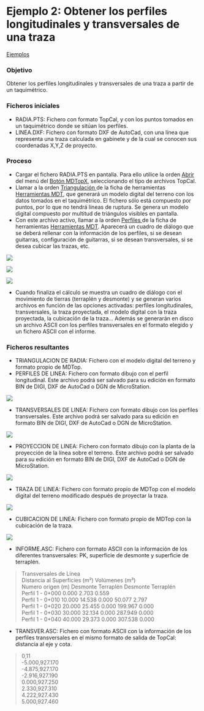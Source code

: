 # Ejemplo 2: Obtener los perfiles longitudinales y transversales de una traza

[Ejemplos](./)

### Objetivo

Obtener los perfiles longitudinales y transversales de una traza a partir de un taquimétrico.

### Ficheros iniciales

* RADIA.PTS: Fichero con formato TopCal, y con los puntos tomados en un taquimétrico donde se sitúan los perfiles.
* LINEA.DXF: Fichero con formato DXF de AutoCad, con una línea que representa una traza calculada en gabinete y de la cual se conocen sus coordenadas X,Y,Z de proyecto.

### Proceso

* Cargar el fichero RADIA.PTS en pantalla. Para ello utilice la orden [Abrir ](../operaciones-con-archivos/abrir-archivo.md)del menú del [Botón MDTopX](../introduccion/boton-de-mdtopx.md), seleccionando el tipo de archivos TopCal.
* Llamar a la orden [Triangulación ](../como.../como-triangulacion.md)de la ficha de herramientas [Herramientas MDT](../fichas-de-herramientas/ficha-de-herramientas-mdt/), que generará un modelo digital del terreno con los datos tomados en el taquimétrico. El fichero sólo está compuesto por puntos, por lo que no tendrá líneas de ruptura. Se genera un modelo digital compuesto por multitud de triángulos visibles en pantalla.
* Con este archivo activo, llamar a la orden [Perfiles ](../como.../como-perfiles.md)de la ficha de herramientas [Herramientas MDT](../fichas-de-herramientas/ficha-de-herramientas-mdt/). Aparecerá un cuadro de diálogo que se deberá rellenar con la información de los perfiles, si se desean guitarras, configuración de guitarras, si se desean transversales, si se desea cubicar las trazas, etc.

![](../../.gitbook/assets/pantalla1-ejemplo2.jpg)

![](../../.gitbook/assets/pantalla2-ejemplo2.jpg)

![](../../.gitbook/assets/pantalla3-ejemplo2.jpg)

* Cuando finaliza el cálculo se muestra un cuadro de diálogo con el movimiento de tierras \(terraplén y desmonte\) y se generan varios archivos en función de las opciones activadas: perfiles longitudinales, transversales, la traza proyectada, el modelo digital con la traza proyectada, la cubicación de la traza... Además se generarán en disco un archivo ASCII con los perfiles transversales en el formato elegido y un fichero ASCII con el informe.

### Ficheros resultantes

* TRIANGULACION DE RADIA: Fichero con el modelo digital del terreno y formato propio de MDTop.
* PERFILES DE LINEA: Fichero con formato dibujo con el perfil longitudinal. Este archivo podrá ser salvado para su edición en formato BIN de DIGI, DXF de AutoCad o DGN de MicroStation.

![](../../.gitbook/assets/pantalla4-ejemplo2.jpg)

* TRANSVERSALES DE LINEA: Fichero con formato dibujo con los perfiles transversales. Este archivo podrá ser salvado para su edición en formato BIN de DIGI, DXF de AutoCad o DGN de MicroStation.

![](../../.gitbook/assets/pantalla5-ejemplo2.jpg)

* PROYECCION DE LINEA: Fichero con formato dibujo con la planta de la proyección de la línea sobre el terreno. Este archivo podrá ser salvado para su edición en formato BIN de DIGI, DXF de AutoCad o DGN de MicroStation.

![](../../.gitbook/assets/pantalla6-ejemplo2.jpg)

* TRAZA DE LINEA: Fichero con formato propio de MDTop con el modelo digital del terreno modificado después de proyectar la traza.

![](../../.gitbook/assets/pantalla7-ejemplo2.jpg)

* CUBICACION DE LINEA: Fichero con formato propio de MDTop con la cubicación de la traza.

![](../../.gitbook/assets/pantalla8-ejemplo2.jpg)

* INFORME.ASC: Fichero con formato ASCII con la información de los diferentes transversales: PK, superficie de desmonte y superficie de terraplén.

> Transversales de Línea  
> Distancia al Superficies \(m²\) Volúmenes \(m³\)  
> Numero origen \(m\) Desmonte Terraplén Desmonte Terraplén  
> Perfil 1 - 0+000 0.000 2.703 0.559  
> Perfil 1 - 0+010 10.000 14.538 0.000 50.077 2.797  
> Perfil 1 - 0+020 20.000 25.455 0.000 199.967 0.000  
> Perfil 1 - 0+030 30.000 32.134 0.000 287.949 0.000  
> Perfil 1 - 0+040 40.000 29.373 0.000 307.538 0.000

* TRANSVER.ASC: Fichero con formato ASCII con la información de los perfiles transversales en el mismo formato de salida de TopCal: distancia al eje y cota.

> 0,11  
>  -5.000,927.170  
>  -4.875,927.170  
>  -2.916,927.190  
>  0.000,927.250  
>  2.330,927.310  
>  4.222,927.430  
>  5.000,927.460

